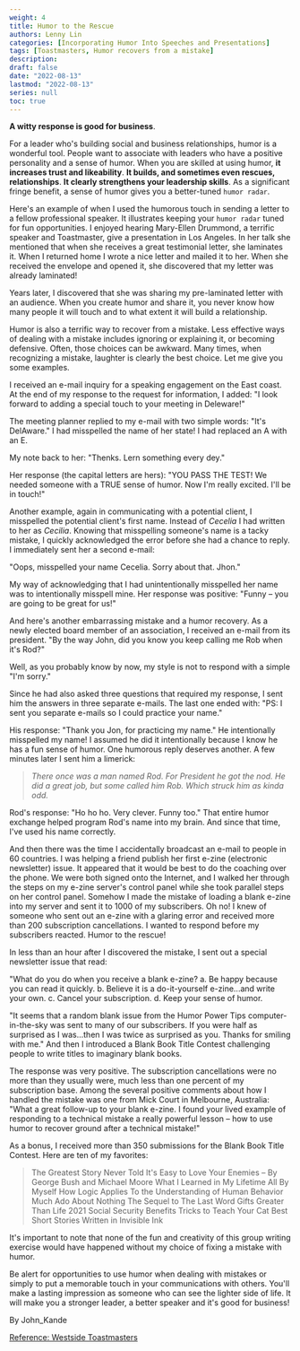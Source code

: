 ```yaml
---
weight: 4
title: Humor to the Rescue
authors: Lenny Lin
categories: [Incorporating Humor Into Speeches and Presentations]
tags: [Toastmasters, Humor recovers from a mistake]
description: 
draft: false
date: "2022-08-13"
lastmod: "2022-08-13"
series: null
toc: true
---
```



**A witty response is good for business**.

For a leader who's building social and business relationships, humor is a wonderful tool. People want to associate with leaders who have a positive personality and a sense of humor. When you are skilled at using humor, **it increases trust and likeability**. **It builds, and sometimes even rescues, relationships**. **It clearly strengthens your leadership skills**. As a significant fringe benefit, a sense of humor gives you a better-tuned `humor radar`.

Here's an example of when I used the humorous touch in sending a letter to a fellow professional speaker. It illustrates keeping your `humor radar` tuned for fun opportunities. I enjoyed hearing Mary-Ellen Drummond, a terrific speaker and Toastmaster, give a presentation in Los Angeles. In her talk she mentioned that when she receives a great testimonial letter, she laminates it. When I returned home I wrote a nice letter and mailed it to her. When she received the envelope and opened it, she discovered that my letter was already laminated!

Years later, I discovered that she was sharing my pre-laminated letter with an audience. When you create humor and share it, you never know how many people it will touch and to what extent it will build a relationship.

Humor is also a terrific way to recover from a mistake. Less effective ways of dealing with a mistake includes ignoring or explaining it, or becoming defensive. Often, those choices can be awkward. Many times, when recognizing a mistake, laughter is clearly the best choice. Let me give you some examples.

I received an e-mail inquiry for a speaking engagement on the East coast. At the end of my response to the request for information, I added: "I look forward to adding a special touch to your meeting in Deleware!"

The meeting planner replied to my e-mail with two simple words: "It's DelAware." I had misspelled the name of her state! I had replaced an A with an E.

My note back to her: "Thenks. Lern something every dey."

Her response (the capital letters are hers): "YOU PASS THE TEST! We needed someone with a TRUE sense of humor. Now I'm really excited. I'll be in touch!"

Another example, again in communicating with a potential client, I misspelled the potential client's first name. Instead of *Cecelia* I had written to her as *Cecilia*. Knowing that misspelling someone's name is a tacky mistake, I quickly acknowledged the error before she had a chance to reply. I immediately sent her a second e-mail:

"Oops, misspelled your name Cecelia. Sorry about that. Jhon."

My way of acknowledging that I had unintentionally misspelled her name was to intentionally misspell mine. Her response was positive: "Funny – you are going to be great for us!"

And here's another embarrassing mistake and a humor recovery. As a newly elected board member of an association, I received an e-mail from its president. "By the way John, did you know you keep calling me Rob when it's Rod?"

Well, as you probably know by now, my style is not to respond with a simple "I'm sorry."

Since he had also asked three questions that required my response, I sent him the answers in three separate e-mails. The last one ended with: "PS: I sent you separate e-mails so I could practice your name."

His response: "Thank you Jon, for practicing my name." He intentionally misspelled my name! I assumed he did it intentionally because I know he has a fun sense of humor. One humorous reply deserves another. A few minutes later I sent him a limerick:

> 
> 
> 
> *There once was a man named Rod. For President he got the nod. He did a great job, but some called him Rob. Which struck him as kinda odd.*
> 

Rod's response: "Ho ho ho. Very clever. Funny too." That entire humor exchange helped program Rod's name into my brain. And since that time, I've used his name correctly.

And then there was the time I accidentally broadcast an e-mail to people in 60 countries. I was helping a friend publish her first e-zine (electronic newsletter) issue. It appeared that it would be best to do the coaching over the phone. We were both signed onto the Internet, and I walked her through the steps on my e-zine server's control panel while she took parallel steps on her control panel. Somehow I made the mistake of loading a blank e-zine into my server and sent it to 1000 of my subscribers. Oh no! I knew of someone who sent out an e-zine with a glaring error and received more than 200 subscription cancellations. I wanted to respond before my subscribers reacted. Humor to the rescue!

In less than an hour after I discovered the mistake, I sent out a special newsletter issue that read:

"What do you do when you receive a blank e-zine? 
a. Be happy because you can read it quickly. 
b. Believe it is a do-it-yourself e-zine...and write your own. 
c. Cancel your subscription. 
d. Keep your sense of humor.

"It seems that a random blank issue from the Humor Power Tips computer-in-the-sky was sent to many of our subscribers. If you were half as surprised as I was...then I was twice as surprised as you. Thanks for smiling with me." And then I introduced a Blank Book Title Contest challenging people to write titles to imaginary blank books.

The response was very positive. The subscription cancellations were no more than they usually were, much less than one percent of my subscription base. Among the several positive comments about how I handled the mistake was one from Mick Court in Melbourne, Australia: "What a great follow-up to your blank e-zine. I found your lived example of responding to a technical mistake a really powerful lesson – how to use humor to recover ground after a technical mistake!"

As a bonus, I received more than 350 submissions for the Blank Book Title Contest. Here are ten of my favorites:

> 
> 
> 
> The Greatest Story Never Told It's Easy to Love Your Enemies – By George Bush and Michael Moore What I Learned in My Lifetime All By Myself How Logic Applies To the Understanding of Human Behavior Much Ado About Nothing The Sequel to The Last Word Gifts Greater Than Life 2021 Social Security Benefits Tricks to Teach Your Cat Best Short Stories Written in Invisible Ink
> 

It's important to note that none of the fun and creativity of this group writing exercise would have happened without my choice of fixing a mistake with humor.

Be alert for opportunities to use humor when dealing with mistakes or simply to put a memorable touch in your communications with others. You'll make a lasting impression as someone who can see the lighter side of life. It will make you a stronger leader, a better speaker and it's good for business!

By John_Kande

[Reference: Westside Toastmasters](https://westsidetoastmasters.com/article_reference/humor_to_the_rescue.html)
